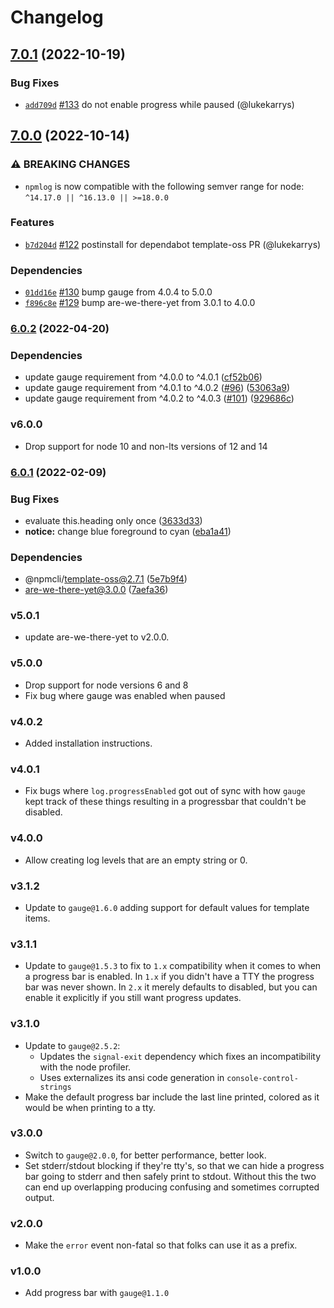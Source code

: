 # Changelog

## [7.0.1](https://github.com/npm/npmlog/compare/v7.0.0...v7.0.1) (2022-10-19)

### Bug Fixes

* [`add709d`](https://github.com/npm/npmlog/commit/add709df1974412b2b298cee13abb6b72dbf88d0) [#133](https://github.com/npm/npmlog/pull/133) do not enable progress while paused (@lukekarrys)

## [7.0.0](https://github.com/npm/npmlog/compare/v6.0.2...v7.0.0) (2022-10-14)

### ⚠️ BREAKING CHANGES

* `npmlog` is now compatible with the following semver range for node: `^14.17.0 || ^16.13.0 || >=18.0.0`

### Features

* [`b7d204d`](https://github.com/npm/npmlog/commit/b7d204dc1531770279b4bb3ccd9b406e6be2e052) [#122](https://github.com/npm/npmlog/pull/122) postinstall for dependabot template-oss PR (@lukekarrys)

### Dependencies

* [`01dd16e`](https://github.com/npm/npmlog/commit/01dd16e4e59fc98b82bd1c9307128d0d05551648) [#130](https://github.com/npm/npmlog/pull/130) bump gauge from 4.0.4 to 5.0.0
* [`f896c8e`](https://github.com/npm/npmlog/commit/f896c8e649c2b3dabd98eb493387f9275e90901b) [#129](https://github.com/npm/npmlog/pull/129) bump are-we-there-yet from 3.0.1 to 4.0.0

### [6.0.2](https://github.com/npm/npmlog/compare/v6.0.1...v6.0.2) (2022-04-20)


### Dependencies

* update gauge requirement from ^4.0.0 to ^4.0.1 ([cf52b06](https://github.com/npm/npmlog/commit/cf52b06b3221d0d1081c8e5c4162b7f2a9c3549d))
* update gauge requirement from ^4.0.1 to ^4.0.2 ([#96](https://github.com/npm/npmlog/issues/96)) ([53063a9](https://github.com/npm/npmlog/commit/53063a97a3fe2c582c50ccd23b3e3f3a5c633964))
* update gauge requirement from ^4.0.2 to ^4.0.3 ([#101](https://github.com/npm/npmlog/issues/101)) ([929686c](https://github.com/npm/npmlog/commit/929686cf3d91885218380cbec915ecdc6991842d))

### v6.0.0

* Drop support for node 10 and non-lts versions of 12 and 14

### [6.0.1](https://www.github.com/npm/npmlog/compare/v6.0.0...v6.0.1) (2022-02-09)


### Bug Fixes

* evaluate this.heading only once ([3633d33](https://www.github.com/npm/npmlog/commit/3633d3395574fc87d734e31e40f4b19eaa3045c3))
* **notice:** change blue foreground to cyan ([eba1a41](https://www.github.com/npm/npmlog/commit/eba1a413c84bf31d6d0eb2cd3b9254debb07e0fb))


### Dependencies

* @npmcli/template-oss@2.7.1 ([5e7b9f4](https://www.github.com/npm/npmlog/commit/5e7b9f42b5c6b2b32613f5164a4524cc71eeb46f))
* are-we-there-yet@3.0.0 ([7aefa36](https://www.github.com/npm/npmlog/commit/7aefa36320a4265f2825f34db29f129f5927f41b))

### v5.0.1

* update are-we-there-yet to v2.0.0.

### v5.0.0

* Drop support for node versions 6 and 8
* Fix bug where gauge was enabled when paused

### v4.0.2

* Added installation instructions.

### v4.0.1

* Fix bugs where `log.progressEnabled` got out of sync with how `gauge` kept
  track of these things resulting in a progressbar that couldn't be disabled.

### v4.0.0

* Allow creating log levels that are an empty string or 0.

### v3.1.2

* Update to `gauge@1.6.0` adding support for default values for template
  items.

### v3.1.1

* Update to `gauge@1.5.3` to fix to `1.x` compatibility when it comes to
  when a progress bar is enabled.  In `1.x` if you didn't have a TTY the
  progress bar was never shown.  In `2.x` it merely defaults to disabled,
  but you can enable it explicitly if you still want progress updates.

### v3.1.0

* Update to `gauge@2.5.2`:
  * Updates the `signal-exit` dependency which fixes an incompatibility with
    the node profiler.
  * Uses externalizes its ansi code generation in `console-control-strings`
* Make the default progress bar include the last line printed, colored as it
  would be when printing to a tty.

### v3.0.0

* Switch to `gauge@2.0.0`, for better performance, better look.
* Set stderr/stdout blocking if they're tty's, so that we can hide a
  progress bar going to stderr and then safely print to stdout.  Without
  this the two can end up overlapping producing confusing and sometimes
  corrupted output.

### v2.0.0

* Make the `error` event non-fatal so that folks can use it as a prefix.

### v1.0.0

* Add progress bar with `gauge@1.1.0`
